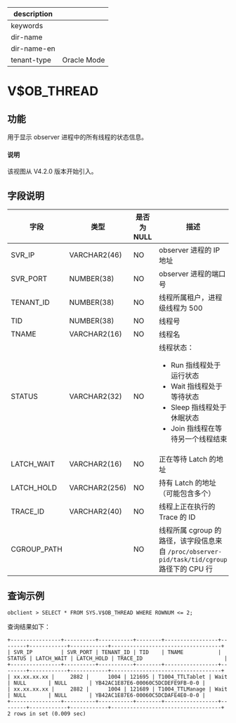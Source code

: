 |description||
|---|---|
|keywords||
|dir-name||
|dir-name-en||
|tenant-type|Oracle Mode|

# V$OB_THREAD

## 功能

 用于显示 observer 进程中的所有线程的状态信息。

<main id="notice" type='explain'>
  <h4>说明</h4>
  <p>该视图从 V4.2.0 版本开始引入。</p>
</main>

## 字段说明

| **字段** | **类型** | **是否为 NULL** | **描述** |
| --- | --- | --- | --- |
| SVR_IP | VARCHAR2(46) | NO | observer 进程的 IP 地址 |
| SVR_PORT | NUMBER(38) | NO | observer 进程的端口号 |
| TENANT_ID | NUMBER(38) | NO | 线程所属租户，进程级线程为 500 |
| TID | NUMBER(38) | NO | 线程号 |
| TNAME | VARCHAR2(16) | NO | 线程名 |
| STATUS | VARCHAR2(32) | NO | 线程状态：<ul><li> Run 指线程处于运行状态  </li><li> Wait 指线程处于等待状态 </li><li> Sleep 指线程处于休眠状态 </li><li> Join 指线程在等待另一个线程结束 </li></ul>|
| LATCH_WAIT | VARCHAR2(16) | NO | 正在等待 Latch 的地址 |
| LATCH_HOLD | VARCHAR2(256) | NO | 持有 Latch 的地址（可能包含多个） |
| TRACE_ID | VARCHAR2(40) | NO | 线程上正在执行的 Trace 的 ID |
| CGROUP_PATH |  | NO  | 线程所属 cgroup 的路径，该字段信息来自 `/proc/observer-pid/task/tid/cgroup` 路径下的 CPU 行  |

## 查询示例

```shell
obclient > SELECT * FROM SYS.V$OB_THREAD WHERE ROWNUM <= 2;
```

查询结果如下：

```shell
+----------------+----------+-----------+--------+-----------------+--------+------------+------------+-----------------------------------+
| SVR_IP         | SVR_PORT | TENANT_ID | TID    | TNAME           | STATUS | LATCH_WAIT | LATCH_HOLD | TRACE_ID                          |
+----------------+----------+-----------+--------+-----------------+--------+------------+------------+-----------------------------------+
| xx.xx.xx.xx |     2882 |      1004 | 121695 | T1004_TTLTablet | Wait   | NULL       | NULL       | YB42AC1E87E6-00060C5DCDEFE9FB-0-0 |
| xx.xx.xx.xx |     2882 |      1004 | 121689 | T1004_TTLManage | Wait   | NULL       | NULL       | YB42AC1E87E6-00060C5DCDAFE4E0-0-0 |
+----------------+----------+-----------+--------+-----------------+--------+------------+------------+-----------------------------------+
2 rows in set (0.009 sec)
```
